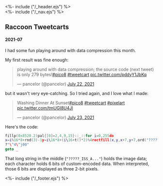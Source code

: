 <!DOCTYPE html>
<html>
<head>
<%- include ("/_header.ejs") %>
</head>
<body>
<div class="wrapper">
<%- include ("/_nav.ejs") %>
<section id="main-content">
<h1 class="post-title">Raccoon Tweetcarts</h1>
<h4 class="post-meta">2021-07</h4>

I had some fun playing around with data compression this month.

My first result was fine enough:

<blockquote class="twitter-tweet"><p lang="en" dir="ltr">playing around with data compression; the source code (next tweet) is only 279 bytes!<a href="https://twitter.com/hashtag/pico8?src=hash&amp;ref_src=twsrc%5Etfw">#pico8</a> <a href="https://twitter.com/hashtag/tweetcart?src=hash&amp;ref_src=twsrc%5Etfw">#tweetcart</a> <a href="https://t.co/pddyY1JbKq">pic.twitter.com/pddyY1JbKq</a></p>&mdash; pancelor (@pancelor) <a href="https://twitter.com/pancelor/status/1418016317295132673?ref_src=twsrc%5Etfw">July 22, 2021</a></blockquote> <script async src="https://platform.twitter.com/widgets.js" charset="utf-8"></script>

but it wasn't very eye-catching. So I tried again, and I love what I made:

<blockquote class="twitter-tweet"><p lang="en" dir="ltr">Washing Dinner At Sunset<a href="https://twitter.com/hashtag/pico8?src=hash&amp;ref_src=twsrc%5Etfw">#pico8</a> <a href="https://twitter.com/hashtag/tweetcart?src=hash&amp;ref_src=twsrc%5Etfw">#tweetcart</a> <a href="https://twitter.com/hashtag/pixelart?src=hash&amp;ref_src=twsrc%5Etfw">#pixelart</a> <a href="https://t.co/tmUGI8U4Jl">pic.twitter.com/tmUGI8U4Jl</a></p>&mdash; pancelor (@pancelor) <a href="https://twitter.com/pancelor/status/1418664730684649472?ref_src=twsrc%5Etfw">July 23, 2021</a></blockquote> <script async src="https://platform.twitter.com/widgets.js" charset="utf-8"></script>

Here's the code:

```lua
fillp(0x8520.2)pal{[0]=2,4,9,15}::_::for i=0,255do
x=i%16*8+rnd(3)-1y=i\16*8+(i\16+t()*2)%4rectfill(x,y,x+7,y+7,ord("?????_ISS_A=USda4RTX+HUXT0QeYPDHYiYiPiiEgiiY+?:iiJ>JfU:VH*X@ga1RTcQV>D?7:>OP@??O@@>?S,",1+i\3)-42>>i%3*2&3)end
?"\^4\^j00"
goto _
```

That long string in the middle (`"?????_ISS_A..."`) holds the image data; each character holds 6 bits of custom-encoded data.
When interpreted, those 6 bits are displayed as three 2-bit pixels.

</section>
<%- include ("/_footer.ejs") %>
</body>
</html>
